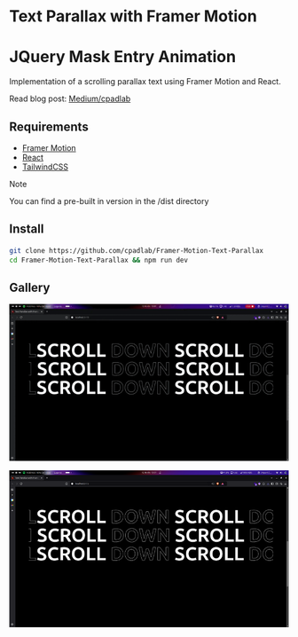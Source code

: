 # Text Parallax with Framer Motion

# JQuery Mask Entry Animation
 
Implementation of a scrolling parallax text using Framer Motion and React.

Read blog post: [Medium/cpadlab](https://medium.com/@cpadlab)

## Requirements

- [Framer Motion](https://jquery.com/)
- [React](https://jquery.com/)
- [TailwindCSS](https://jqueryui.com/)

> [!NOTE]  
> You can find a pre-built in version in the /dist directory
  
## Install

```bash
git clone https://github.com/cpadlab/Framer-Motion-Text-Parallax
cd Framer-Motion-Text-Parallax && npm run dev
```

## Gallery

![gif](./public/screenshot.gif)

![img](./public/screenshot.png)
